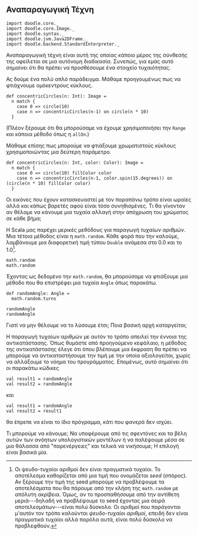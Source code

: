 ## Αναπαραγωγική Τέχνη

```tut:invisible
import doodle.core._
import doodle.core.Image._
import doodle.syntax._
import doodle.jvm.Java2DFrame._
import doodle.backend.StandardInterpreter._
```

Αναπαραγωγική τέχνη είναι αυτή της οποίας κάποιο μέρος της σύνθεσής της οφείλεται σε μια αυτόνομη διαδικασία. Συνεπώς, για εμάς αυτό σημαίνει ότι θα πρέπει να προσθέσουμε ένα στοιχείο τυχαιότητας.

Ας δούμε ένα πολύ απλό παράδειγμα. Μάθαμε προηγουμένως πως να φτιάχνουμε ομόκεντρους κύκλους.

```tut:silent:book
def concentricCircles(n: Int): Image =
  n match {
    case 0 => circle(10)
    case n => concentricCircles(n-1) on circle(n * 10) 
  }
```

(Πλέον ξέρουμε ότι θα μπορούσαμε να έχουμε χρησιμοποιήσει την `Range` και κάποια μέθοδο όπως η `allOn`.)

Μάθαμε επίσης πως μπορούμε να φτιάξουμε χρωματιστούς κύκλους χρησιμοποιώντας μια δεύτερη παράμετρο.

```tut:silent:book
def concentricCircles(n: Int, color: Color): Image =
  n match {
    case 0 => circle(10) fillColor color
    case n => concentricCircles(n-1, color.spin(15.degrees)) on (circle(n * 10) fillColor color) 
  }
```

Οι εικόνες που έχουν κατασκευαστεί με τον παραπάνω τρόπο είναι ωραίες αλλά και κάπως βαρετές αφού είναι τόσο συνηθισμένες. Τι θα γίνονταν αν θέλαμε να κάνουμε μια τυχαία αλλαγή στην απόχρωση του χρώματος σε κάθε βήμα;

Η Scala μας παρέχει μερικές μεθόδους για παραγωγή *τυχαίων αριθμών*. Μια τέτοια μέθοδος είναι η `math.random`. Κάθε φορά που την καλούμε, λαμβάνουμε μια διαφορετική τιμή τύπου `Double` ανάμεσα στο 0.0 και το 1.0[^ψευδο-τυχαίοι].

[^ψευδο-τυχαίοι]: Οι ψευδο-τυχαίοι αριθμοί δεν είναι πραγματικά τυχαίοι. Το αποτέλεσμα καθορίζεται από μια τιμή που ονομάζεται *seed* (σπόρος). Αν ξέρουμε την τιμή της seed μπορούμε να προβλέψουμε τα αποτελέσματα που θα πάρουμε από την κλήση της `math.random` με απόλυτη ακρίβεια. Όμως, αν το προσπαθήσουμε από την αντίθετη μεριά---δηλαδή να προβλέψουμε το seed έχοντας μια σειρά αποτελεσμάτων---είναι πολύ δύσκολο. Οι αριθμοί που παράγονται μ'αυτόν τον τρόπο καλούνται *ψευδο-τυχαίοι αριθμοί*, επειδή δεν είναι πραγματικά τυχαίοι αλλά παρόλα αυτά, είναι πολύ δύσκολο να προβλεφθούν.

```tut:book
math.random
math.random
```

Έχοντας ως δεδομένο την `math.random`, θα μπορούσαμε να φτιάξουμε μια μέθοδο που θα επιστρέφει μια τυχαία `Angle` όπως παρακάτω.

```tut:book
def randomAngle: Angle = 
  math.random.turns
  
randomAngle
randomAngle
```

Γιατί να μην θέλουμε να το λύσουμε έτσι; Ποια βασική αρχή καταργείται;

<div class="solution">
Η παραγωγή τυχαίων αριθμών με αυτόν το τρόπο απειλεί την έννοια της αντικατάστασης. Όπως θυμάστε από προηγούμενο κεφάλαιο, η μέθοδος της αντικατάστασης έλεγε ότι όπου βλέπουμε μια έκφραση θα πρέπει να μπορούμε να αντικαταστήσουμε την τιμή με την οποία αξιολογείται, χωρίς να αλλάξουμε το νόημα του προγράμματος. Επομένως, αυτό σημαίνει ότι οι παρακάτω κώδικες

```tut:book
val result1 = randomAngle
val result2 = randomAngle
```

και

```tut:book
val result1 = randomAngle
val result2 = result1
```

θα έπρεπε να είναι το ίδιο πρόγραμμα, κάτι που φανερά δεν ισχύει.
</div>

Τι μπορούμε να κάνουμε; Να υποφέρουμε από τις σφεντόνες και τα βέλη αυτών των ανόητων υπολογιστικών μοντέλων ή να παλέψουμε μέσα σε μια θάλασσα από "παρενέργειες" και τελικά να νικήσουμε; Η επιλογή είναι βασικά μία.
